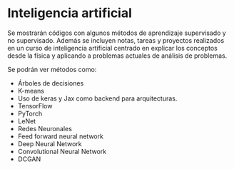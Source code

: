 # Inteligencia artificial
Se mostrarán códigos con algunos métodos de aprendizaje supervisado y no supervisado.
Además se incluyen notas, tareas y proyectos realizados en un curso de inteligencia artificial centrado en explicar los conceptos desde la física y aplicando a problemas actuales de análisis de problemas.

Se podrán ver métodos como:
- Árboles de decisiones
- K-means
- Uso de keras y Jax como backend para arquitecturas.
- TensorFlow
- PyTorch
- LeNet
- Redes Neuronales
- Feed forward neural network
- Deep Neural Network
- Convolutional Neural Network
- DCGAN
